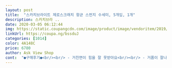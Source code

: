 ```yaml
---
layout: post 
title:  "스카치브라이트 제로스크래치 항균 스펀지 수세미, 5개입, 1개" 
description: 스카치브라 ..
date: 2020-03-05 06:12:44 
img: https://static.coupangcdn.com/image/product/image/vendoritem/2019/03/19/3059395268/36a7931a-65b3-450b-bbf2-3002787adcb6.jpg 
linkUrl: https://coupa.ng/bssduJ 
categories: [1014] 
color: 4A148C 
price: 6780 
author: Ask View Shop 
cont:  "●구매후기●<br/><br/> - 거친면이 힘을 잘 못받아요<br/><br/> - 거품이 잘나요<br/><br/> - 나무 식기류에 딱 좋아요<br/><br/> - 수세미 내구성이 떨어져요.<br/> 스폰지부분 마모가 빨라요.<br/><br/>1주일에 1개씩 바꾼다는 생각으로 사용했고요<br/>■ 단점<br/>■ 장점<br/>가격대비 너무나 괜찮은 수세미네요<br/>개당 가격은 1천원 조금 넘는 수준이지만<br/>거품 풍성하게 잘 나고요<br/>거품도 알차게 생겨서 잘 산거 같아요<br/>구매금액 6,900원<br/>구매일 2019.<br/>12.<br/>18.<br/><br/>구매하고 이것 저것 유목하면서 비교하며 썼는데 가성비 좋은건<br/>그런데 반대쪽은 그다지 쓸모가 없어요.<br/><br/>금액맞추실분들 넣어서 구매하시길 추천드려요<br/>꺼끌한 수세미 부분으로는 눌러붙은 식기닦으니 딱이네요!<br/>나무로 된 식기류 사용중이라 요긴하게 잘 쓰고 있거든요.<br/><br/>냄비에 눌어붙은거 밀어내려고하면 수세미에 떡이 져서 엉겨붙어요.<br/><br/>다른 한 쪽은 초록수세미처럼 눌어붙은음식물이나<br/>단지, 음식물 눌어붙은거엔 영~ 힘을못씁니다.<br/><br/>또한 제로스크래치 향균 수세미라 믿음이 갑니다.<br/>두깨도 적당하니 좋고<br/>리뷰작성일 2020.<br/>02.<br/>20<br/>배송은 역시 .<br/> ★★★.<br/> ★.<br/> ★ 쿠팡 로켓배송이니까 인정!<br/>부드러운 스펀지 부분으로도 아이식기닦고<br/>수세미가 얇아서 힘을 잘 못받아요.<br/><br/>스카치 브라이트 제로 스크래치 향균 스펀지 수세미를<br/>스카치 브라이트 제로스크래치 향균 스펀지 수세미인것 같아요.<br/><br/>스폰지가 붙지않은 일반형수세미를 추천합니다.<br/><br/>스폰지부분은 참 마음에 드는데 조금 아쉬워요~<br/>안하고 있는데 이정도면 정말 강추<br/>얇고 금방 마모되는 까슬까슬한 수세미라고 해야할까요.<br/>.<br/><br/>위생에 신경을 많이 못쓰는 워킹맘이라서 하루쓰고 버리는<br/>음식물이 눌어붙지않은 코팅팬이나 냄비는 잘 닦입니다.<br/><br/>이 제품을 선택한 이유는 한쪽은 스폰지로 풍부한 거품을,<br/>이것 저것 수세미 유목민인데 양도 많아서 오랫동안쓰네요<br/>이수세미의 특징이  플라스틱 연마재 기술로 흠집 없이 설거지가 가능 한거라네요<br/>이정도면 정말 괜찮다 싶어요~ 코로나 때문에 밖에 외출을 아예<br/>일단 스폰지부분은 적은양의 세제로도 거품잘나서 만족해요.<br/><br/>일주일에 1개씩 교체하며 사용하니 꽤 만족스러워요<br/>일회용도 써봤는데, 잘 안닦이더라고요,<br/>재주문하러 들어왔다가 리뷰 남깁니다<br/>저처럼 나무 식기류 쓰시는 경우에는 괜찮으실것 같아요.<br/><br/>정가가6900원인데 할인해서 4830원에 저렴하게 구매 할 수 있어서 넘 좋네요ㅋ<br/>조금만 더 빳빳하고 거친수세미가 붙어있었으면 좋았을텐데요.<br/>.<br/><br/>주방용 수세미 교체 시기가 되어서 검색 하던 중에 이쁜 핑크색이 있길래 구매했어요<br/>주변에 추천 해야겠어요.<br/><br/>지난번에 고무장갑도 봄내음 물씬나는 연두색이 였는데 분홍수세미까지 그릇 건조대에 걸어 놓으니 주방이 한결 화사해 졌어요<br/>찌든때 세척에 용이하겠다고 생각해서였는데요.<br/><br/>코팅용기나 프라이팬 등의 용기 세척에 적합하고 사용해보니 크기도 적당하고<br/>쿠팡에서도 추천합니다~<br/>타거나 눌어붙은것까지 세척하는게 목적이라면<br/>한 달 써보고 후기 올려요~.<br/><br/>합성섬유 부직포 재질로 제작해 부드럽고<br/><br/> - 거친면이 힘을 잘 못받아요<br/><br/> - 거품이 잘나요<br/><br/> - 나무 식기류에 딱 좋아요<br/><br/> - 수세미 내구성이 떨어져요.<br/> 스폰지부분 마모가 빨라요.<br/><br/>1주일에 1개씩 바꾼다는 생각으로 사용했고요<br/>■ 단점<br/>■ 장점<br/>가격대비 너무나 괜찮은 수세미네요<br/>개당 가격은 1천원 조금 넘는 수준이지만<br/>거품 풍성하게 잘 나고요<br/>거품도 알차게 생겨서 잘 산거 같아요<br/>구매금액 6,900원<br/>구매일 2019.<br/>12.<br/>18.<br/><br/>구매하고 이것 저것 유목하면서 비교하며 썼는데 가성비 좋은건<br/>그런데 반대쪽은 그다지 쓸모가 없어요.<br/><br/>금액맞추실분들 넣어서 구매하시길 추천드려요<br/>꺼끌한 수세미 부분으로는 눌러붙은 식기닦으니 딱이네요!<br/>나무로 된 식기류 사용중이라 요긴하게 잘 쓰고 있거든요.<br/><br/>냄비에 눌어붙은거 밀어내려고하면 수세미에 떡이 져서 엉겨붙어요.<br/><br/>다른 한 쪽은 초록수세미처럼 눌어붙은음식물이나<br/>단지, 음식물 눌어붙은거엔 영~ 힘을못씁니다.<br/><br/>또한 제로스크래치 향균 수세미라 믿음이 갑니다.<br/>두깨도 적당하니 좋고<br/>리뷰작성일 2020.<br/>02.<br/>20<br/>배송은 역시 .<br/> ★★★.<br/> ★.<br/> ★ 쿠팡 로켓배송이니까 인정!<br/>부드러운 스펀지 부분으로도 아이식기닦고<br/>수세미가 얇아서 힘을 잘 못받아요.<br/><br/>스카치 브라이트 제로 스크래치 향균 스펀지 수세미를<br/>스카치 브라이트 제로스크래치 향균 스펀지 수세미인것 같아요.<br/><br/>스폰지가 붙지않은 일반형수세미를 추천합니다.<br/><br/>스폰지부분은 참 마음에 드는데 조금 아쉬워요~<br/>안하고 있는데 이정도면 정말 강추<br/>얇고 금방 마모되는 까슬까슬한 수세미라고 해야할까요.<br/>.<br/><br/>위생에 신경을 많이 못쓰는 워킹맘이라서 하루쓰고 버리는<br/>음식물이 눌어붙지않은 코팅팬이나 냄비는 잘 닦입니다.<br/><br/>이 제품을 선택한 이유는 한쪽은 스폰지로 풍부한 거품을,<br/>이것 저것 수세미 유목민인데 양도 많아서 오랫동안쓰네요<br/>이수세미의 특징이  플라스틱 연마재 기술로 흠집 없이 설거지가 가능 한거라네요<br/>이정도면 정말 괜찮다 싶어요~ 코로나 때문에 밖에 외출을 아예<br/>일단 스폰지부분은 적은양의 세제로도 거품잘나서 만족해요.<br/><br/>일주일에 1개씩 교체하며 사용하니 꽤 만족스러워요<br/>일회용도 써봤는데, 잘 안닦이더라고요,<br/>재주문하러 들어왔다가 리뷰 남깁니다<br/>저처럼 나무 식기류 쓰시는 경우에는 괜찮으실것 같아요.<br/><br/>정가가6900원인데 할인해서 4830원에 저렴하게 구매 할 수 있어서 넘 좋네요ㅋ<br/>조금만 더 빳빳하고 거친수세미가 붙어있었으면 좋았을텐데요.<br/>.<br/><br/>주방용 수세미 교체 시기가 되어서 검색 하던 중에 이쁜 핑크색이 있길래 구매했어요<br/>주변에 추천 해야겠어요.<br/><br/>지난번에 고무장갑도 봄내음 물씬나는 연두색이 였는데 분홍수세미까지 그릇 건조대에 걸어 놓으니 주방이 한결 화사해 졌어요<br/>찌든때 세척에 용이하겠다고 생각해서였는데요.<br/><br/>코팅용기나 프라이팬 등의 용기 세척에 적합하고 사용해보니 크기도 적당하고<br/>쿠팡에서도 추천합니다~<br/>타거나 눌어붙은것까지 세척하는게 목적이라면<br/>한 달 써보고 후기 올려요~.<br/><br/>합성섬유 부직포 재질로 제작해 부드럽고<br/>" 
---
```

